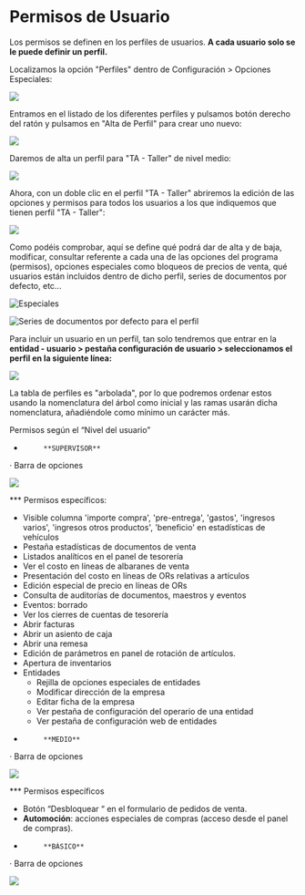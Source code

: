 # Permisos de Usuario

Los permisos se definen en los perfiles de usuarios. **A cada usuario solo se le puede definir un perfil.**

Localizamos la opción "Perfiles" dentro de Configuración  &gt; Opciones Especiales:

![](../../../.gitbook/assets/image%20%2894%29.png)

Entramos en el listado de los diferentes perfiles y pulsamos botón derecho del ratón y pulsamos en "Alta de Perfil" para crear uno nuevo:

![](../../../.gitbook/assets/image%20%28212%29.png)

Daremos de alta un perfil para "TA - Taller" de nivel medio:

![](../../../.gitbook/assets/image%20%2879%29.png)

Ahora, con un doble clic en el perfil "TA - Taller" abriremos la edición de las opciones y permisos para todos los usuarios a los que indiquemos que tienen perfil "TA - Taller":

![](../../../.gitbook/assets/image%20%28238%29.png)

Como podéis comprobar, aquí se define qué podrá dar de alta y de baja, modificar, consultar referente a cada una de las opciones del programa \(permisos\), opciones especiales como bloqueos de precios de venta, qué usuarios están incluidos dentro de dicho perfil, series de documentos por defecto, etc...

![Especiales](../../../.gitbook/assets/image%20%28260%29.png)

![Series de documentos por defecto para el perfil](../../../.gitbook/assets/image%20%28407%29.png)

Para incluir un usuario en un perfil, tan solo tendremos que entrar en la **entidad - usuario &gt; pestaña configuración de usuario &gt; seleccionamos el perfil en la siguiente línea:**

![](../../../.gitbook/assets/image%20%28433%29.png)

La tabla de perfiles es "arbolada", por lo que podremos ordenar estos usando la nomenclatura del árbol como inicial y las ramas usarán dicha nomenclatura, añadiéndole como mínimo un carácter más.

Permisos según el “Nivel del usuario”

-          **SUPERVISOR**

·         Barra de opciones

![](../../../.gitbook/assets/image%20%28316%29.png)

\*\*\* Permisos específicos:

* Visible columna 'importe compra', 'pre-entrega', 'gastos', 'ingresos varios', 'ingresos otros productos', 'beneficio' en estadísticas de vehículos
* Pestaña estadísticas de documentos de venta
* Listados analíticos en el panel de tesorería
* Ver el costo en líneas de albaranes de venta
* Presentación del costo en líneas de ORs relativas a artículos
* Edición especial de precio en líneas de ORs
* Consulta de auditorías de documentos, maestros y eventos
* Eventos: borrado
* Ver los cierres de cuentas de tesorería
* Abrir facturas
* Abrir un asiento de caja
* Abrir una remesa
* Edición de parámetros en panel de rotación de artículos.
* Apertura de inventarios
* Entidades
  * Rejilla de opciones especiales de entidades
  * Modificar dirección de la empresa
  * Editar ficha de la empresa
  * Ver pestaña de configuración del operario de una entidad
  * Ver pestaña de configuración web de entidades

-          **MEDIO**

·         Barra de opciones

![](../../../.gitbook/assets/image%20%2873%29.png)

\*\*\* Permisos específicos

* Botón  “Desbloquear “ en el formulario de pedidos de venta.
* **Automoción**: acciones especiales de compras \(acceso desde el panel de compras\).

-          **BÁSICO**

·         Barra de opciones

![](../../../.gitbook/assets/image%20%28469%29.png)

